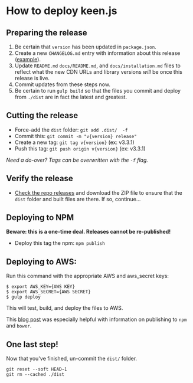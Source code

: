 # How to deploy keen.js

## Preparing the release

1. Be certain that `version` has been updated in `package.json`.
2. Create a new `CHANGELOG.md` entry with information about this release ([example](https://github.com/keen/keen-js/blob/431c24b44047adec449184fba0b6a22ca9fdb129/CHANGELOG.md)).
3. Update `README.md` `docs/README.md`, and `docs/installation.md` files to reflect what the new CDN URLs and library versions _will_ be once this release is live.
4. Commit updates from these steps now.
5. Be certain to run `gulp build` so that the files you commit and deploy from `./dist` are in fact the latest and greatest.

## Cutting the release

* Force-add the `dist` folder: `git add .dist/  -f`
* Commit this: `git commit -m "v{version} release"`
* Create a new tag: `git tag v{version}` (ex: v3.3.1)
* Push this tag: `git push origin v{version}` (ex: v3.3.1)

_Need a do-over? Tags can be overwritten with the `-f` flag._

## Verify the release

* [Check the repo releases](https://github.com/keen/keen-js/releases) and download the ZIP file to ensure that the `dist` folder and built files are there. If so, continue...

## Deploying to NPM

**Beware: this is a one-time deal. Releases cannot be re-published!**

* Deploy this tag the npm: `npm publish`

## Deploying to AWS:

Run this command with the appropriate AWS and aws_secret keys:

```ssh
$ export AWS_KEY={AWS KEY}
$ export AWS_SECRET={AWS SECRET}
$ gulp deploy
```

This will test, build, and deploy the files to AWS.

This [blog post](https://viget.com/extend/publishing-packages-to-npm-and-bower) was especially helpful with information on
publishing to `npm` and `bower`.

## One last step!

Now that you've finished, un-commit the `dist/` folder.

```ssh
git reset --soft HEAD~1
git rm --cached ./dist
```
